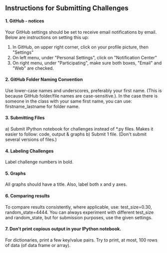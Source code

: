 

## Instructions for Submitting Challenges

#### 1.  GitHub - notices
Your GitHub settings should be set to receive email notifications by email.  Below are instructions on setting this up:
1.  In GitHub, on upper right corner, click on your profile picture, then "Settings"
2.  On left menu, under "Personal Settings", click on "Notification Center"
3.  On right menu, under "Participating", make sure both boxes, "Email" and "Web" are checked.

#### 2.  GitHub Folder Naming Convention
Use lower-case names and underscores, preferably your first name.  (This is because GitHub folder/file names are case-sensitive.).  In the case there is someone in the class with your same first name, you can use:  firstname_lastname for folder name. 

#### 3.  Submitting Files
a)  Submit IPython notebook for challenges instead of *.py files.  Makes it easier to follow:  code, output & graphs
b)  Submit 1 file.  (Don't submit several versions of files.)

#### 4.  Labeling Challenges
Label challenge numbers in bold.

#### 5.  Graphs
All graphs should have a title.  Also, label both x and y axes.

#### 6.  Comparing results
To compare results consistently, where applicable, use:  test_size=0.30, random_state=4444.  You can always experiment with different test_size and random_state, but for submission purposes, use the given settings.

#### 7.  Don't print copious output in your IPython notebook.  
For dictionaries, print a few key/value pairs.  Try to print, at most, 100 rows of data (of data frame or array).


 



